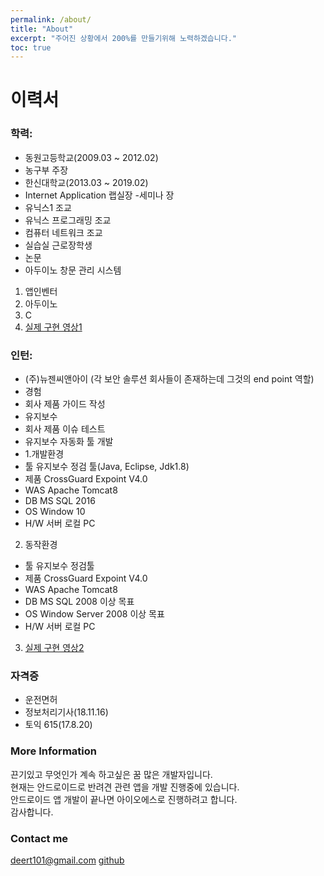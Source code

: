 ```yaml
---
permalink: /about/
title: "About"
excerpt: "주어진 상황에서 200%를 만들기위해 노력하겠습니다."
toc: true
---
```


이력서
=====

### 학력:
- 동원고등학교(2009.03 ~ 2012.02)
- 농구부 주장
- 한신대학교(2013.03 ~ 2019.02)
- Internet Application 랩실장
-세미나 장
- 유닉스1 조교
- 유닉스 프로그래밍 조교
- 컴퓨터 네트워크 조교
- 실습실 근로장학생
- 논문
- 아두이노 창문 관리 시스템
1. 앱인벤터
2. 아두이노
3. C
4. [실제 구현 영상1](https://youtu.be/WEudRjVYw7s)
### 인턴:
- (주)뉴젠씨앤아이 
(각 보안 솔루션 회사들이 존재하는데 그것의 end point 역할)
- 경험
- 회사 제품 가이드 작성
- 유지보수
- 회사 제품 이슈 테스트
- 유지보수 자동화 툴 개발
- 1.개발환경    
- 툴    유지보수 정검 툴(Java, Eclipse, Jdk1.8)
- 제품    CrossGuard Expoint V4.0
- WAS    Apache Tomcat8
- DB    MS SQL 2016
- OS    Window 10
- H/W    서버 로컬 PC

2. 동작환경    
- 툴    유지보수 정검툴
- 제품    CrossGuard Expoint V4.0
- WAS    Apache Tomcat8
- DB    MS SQL 2008 이상 목표
- OS    Window Server 2008 이상 목표
- H/W    서버 로컬 PC

3. [실제 구현 영상2]( https://www.youtube.com/watch?v=zFkvgAK9E74&feature=youtu.be})


### 자격증
- 운전면허
- 정보처리기사(18.11.16)
- 토익 615(17.8.20)


### More Information

끈기있고 무엇인가 계속 하고싶은 꿈 많은 개발자입니다.<br>
현재는 안드로이드로 반려견 관련 앱을 개발 진행중에 있습니다.<br>
안드로이드 앱 개발이 끝나면 아이오에스로 진행하려고 합니다.<br>
감사합니다.<br>

### Contact me

[deert101@gmail.com](mailto:email@domain.com)
[github](https://jhhwang01.github.io)
